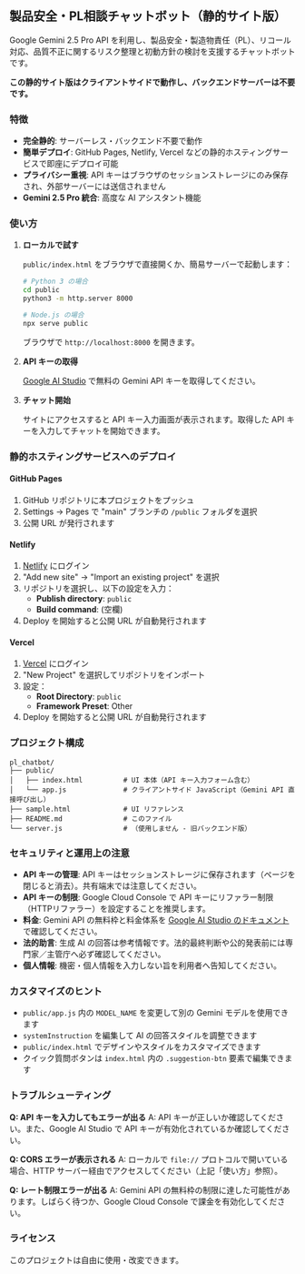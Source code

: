 ## 製品安全・PL相談チャットボット（静的サイト版）

Google Gemini 2.5 Pro API を利用し、製品安全・製造物責任（PL）、リコール対応、品質不正に関するリスク整理と初動方針の検討を支援するチャットボットです。

**この静的サイト版はクライアントサイドで動作し、バックエンドサーバーは不要です。**

### 特徴

- **完全静的**: サーバーレス・バックエンド不要で動作
- **簡単デプロイ**: GitHub Pages, Netlify, Vercel などの静的ホスティングサービスで即座にデプロイ可能
- **プライバシー重視**: API キーはブラウザのセッションストレージにのみ保存され、外部サーバーには送信されません
- **Gemini 2.5 Pro 統合**: 高度な AI アシスタント機能

### 使い方

1. **ローカルで試す**

   `public/index.html` をブラウザで直接開くか、簡易サーバーで起動します：

   ```bash
   # Python 3 の場合
   cd public
   python3 -m http.server 8000

   # Node.js の場合
   npx serve public
   ```

   ブラウザで `http://localhost:8000` を開きます。

2. **API キーの取得**

   [Google AI Studio](https://aistudio.google.com/app/apikey) で無料の Gemini API キーを取得してください。

3. **チャット開始**

   サイトにアクセスすると API キー入力画面が表示されます。取得した API キーを入力してチャットを開始できます。

### 静的ホスティングサービスへのデプロイ

#### GitHub Pages

1. GitHub リポジトリに本プロジェクトをプッシュ
2. Settings → Pages で "main" ブランチの `/public` フォルダを選択
3. 公開 URL が発行されます

#### Netlify

1. [Netlify](https://www.netlify.com/) にログイン
2. "Add new site" → "Import an existing project" を選択
3. リポジトリを選択し、以下の設定を入力：
   - **Publish directory**: `public`
   - **Build command**: (空欄)
4. Deploy を開始すると公開 URL が自動発行されます

#### Vercel

1. [Vercel](https://vercel.com/) にログイン
2. "New Project" を選択してリポジトリをインポート
3. 設定：
   - **Root Directory**: `public`
   - **Framework Preset**: Other
4. Deploy を開始すると公開 URL が自動発行されます

### プロジェクト構成

```
pl_chatbot/
├── public/
│   ├── index.html          # UI 本体（API キー入力フォーム含む）
│   └── app.js              # クライアントサイド JavaScript（Gemini API 直接呼び出し）
├── sample.html             # UI リファレンス
├── README.md               # このファイル
└── server.js               # （使用しません - 旧バックエンド版）
```

### セキュリティと運用上の注意

- **API キーの管理**: API キーはセッションストレージに保存されます（ページを閉じると消去）。共有端末では注意してください。
- **API キーの制限**: Google Cloud Console で API キーにリファラー制限（HTTPリファラー）を設定することを推奨します。
- **料金**: Gemini API の無料枠と料金体系を [Google AI Studio のドキュメント](https://ai.google.dev/pricing) で確認してください。
- **法的助言**: 生成 AI の回答は参考情報です。法的最終判断や公的発表前には専門家／主管庁へ必ず確認してください。
- **個人情報**: 機密・個人情報を入力しない旨を利用者へ告知してください。

### カスタマイズのヒント

- `public/app.js` 内の `MODEL_NAME` を変更して別の Gemini モデルを使用できます
- `systemInstruction` を編集して AI の回答スタイルを調整できます
- `public/index.html` でデザインやスタイルをカスタマイズできます
- クイック質問ボタンは `index.html` 内の `.suggestion-btn` 要素で編集できます

### トラブルシューティング

**Q: API キーを入力してもエラーが出る**
A: API キーが正しいか確認してください。また、Google AI Studio で API キーが有効化されているか確認してください。

**Q: CORS エラーが表示される**
A: ローカルで `file://` プロトコルで開いている場合、HTTP サーバー経由でアクセスしてください（上記「使い方」参照）。

**Q: レート制限エラーが出る**
A: Gemini API の無料枠の制限に達した可能性があります。しばらく待つか、Google Cloud Console で課金を有効化してください。

### ライセンス

このプロジェクトは自由に使用・改変できます。
